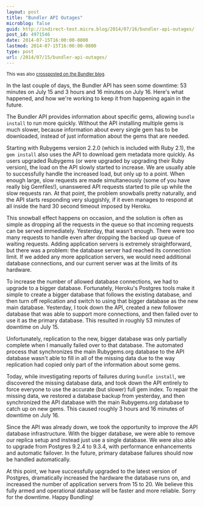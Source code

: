 ```yaml
---
layout: post
title: "Bundler API Outages"
microblog: false
guid: http://indirect-test.micro.blog/2014/07/16/bundler-api-outages/
post_id: 4971546
date: 2014-07-15T16:00:00-0800
lastmod: 2014-07-15T16:00:00-0800
type: post
url: /2014/07/15/bundler-api-outages/
---
```

<small>This was also <a href="http://bundler.io/blog/2014/07/16/bundler-api-outages.html">crossposted on the Bundler blog</a>.</small>

In the last couple of days, the Bundler API has seen some downtime: 53 minutes on July 15 and 3 hours  and 16 minutes on July 16. Here's what happened, and how we're working to keep it from happening again in the future.

The Bundler API provides information about specific gems, allowing `bundle install` to run more quickly. Without the API installing multiple gems is much slower, because information about every single gem has to be downloaded, instead of just information about the gems that are needed.

Starting with Rubygems version 2.2.0 (which is included with Ruby 2.1), the `gem install` also uses the API to download gem metadata more quickly. As users upgraded Rubygems (or were upgraded by upgrading their Ruby version), the load on the API slowly started to increase. We are usually able to successfully handle the increased load, but only up to a point. When enough large, slow requests are made simultaneously (some of you have really big Gemfiles!), unanswered API requests started to pile up while the slow requests ran. At that point, the problem snowballs pretty naturally, and the API starts responding very sluggishly, if it even manages to respond at all inside the hard 30 second timeout imposed by Heroku.

This snowball effect happens on occasion, and the solution is often as simple as dropping all the requests in the queue so that incoming requests can be served immediately. Yesterday, that wasn't enough. There were too many requests to handle even after dropping the backed up queue of waiting requests. Adding application servers is extremely straightforward, but there was a problem: the database server had reached its connection limit. If we added any more application servers, we would need additional database connections, and our current server was at the limits of its hardware.

To increase the number of allowed database connections, we had to upgrade to a bigger database. Fortunately, Heroku's Postgres tools make it simple to create a bigger database that follows the existing database, and then turn off replication and switch to using that bigger database as the new main database. Yesterday, I took down the API, created a new follower database that was able to support more connections, and then failed over to use it as the primary database. This resulted in roughly 53 minutes of downtime on July 15.

Unfortunately, replication to the new, bigger database was only partially complete when I manually failed over to that database. The automated process that synchronizes the main Rubygems.org database to the API database wasn't able to fill in all of the missing data due to the way replication had copied only part of the information about some gems.

Today, while investigating reports of failures during `bundle install`, we discovered the missing database data, and took down the API entirely to force everyone to use the accurate (but slower) full gem index. To repair the missing data, we restored a database backup from yesterday, and then synchronized the API database with the main Rubygems.org database to catch up on new gems. This caused roughly 3 hours and 16 minutes of downtime on July 16.

Since the API was already down, we took the opportunity to improve the API database infrastructure. With the bigger database, we were able to remove our replica setup and instead just use a single database. We were also able to upgrade from Postgres 9.2.4 to 9.3.4, with performance enhancements and automatic failover. In the future, primary database failures should now be handled automatically.

At this point, we have successfully upgraded to the latest version of Postgres, dramatically increased the hardware the database runs on, and increased the number of application servers from 15 to 20. We believe this fully armed and operational database will be faster and more reliable. Sorry for the downtime. Happy Bundling!
